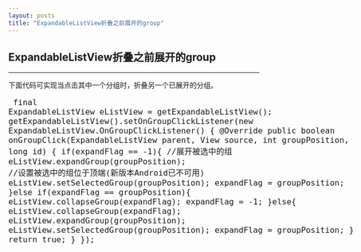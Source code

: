 ```yaml
---
layout: posts
title: "ExpandableListView折叠之前展开的group"
---
```


## ExpandableListView折叠之前展开的group
----------------------------------
下面代码可实现当点击其中一个分组时，折叠另一个已展开的分组。    
<font size=4px>
<xmp class="prettyprint linenums">
final ExpandableListView  eListView = getExpandableListView();
getExpandableListView().setOnGroupClickListener(new ExpandableListView.OnGroupClickListener() {
	@Override
	public boolean onGroupClick(ExpandableListView parent,
			View source, int groupPosition, long id) {
		if(expandFlag == -1){
			//展开被选中的组
			eListView.expandGroup(groupPosition);
			//设置被选中的组位于顶端(新版本Android已不可用)
			eListView.setSelectedGroup(groupPosition);
			expandFlag = groupPosition;
		}else if(expandFlag == groupPosition){
			eListView.collapseGroup(expandFlag);
			expandFlag = -1;
		}else{
			eListView.collapseGroup(expandFlag);
			eListView.expandGroup(groupPosition);
			eListView.setSelectedGroup(groupPosition);
			expandFlag = groupPosition;
		}
		return true;
	}
});
</xmp>
</font>      